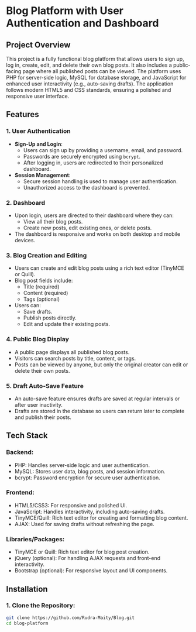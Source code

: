 # Blog Platform with User Authentication and Dashboard

## Project Overview

This project is a fully functional blog platform that allows users to sign up, log in, create, edit, and delete their own blog posts. It also includes a public-facing page where all published posts can be viewed. The platform uses PHP for server-side logic, MySQL for database storage, and JavaScript for enhanced user interactivity (e.g., auto-saving drafts). The application follows modern HTML5 and CSS standards, ensuring a polished and responsive user interface.

## Features

### 1. **User Authentication**
   - **Sign-Up and Login**:
     - Users can sign up by providing a username, email, and password.
     - Passwords are securely encrypted using `bcrypt`.
     - After logging in, users are redirected to their personalized dashboard.
   - **Session Management**:
     - Secure session handling is used to manage user authentication.
     - Unauthorized access to the dashboard is prevented.

### 2. **Dashboard**
   - Upon login, users are directed to their dashboard where they can:
     - View all their blog posts.
     - Create new posts, edit existing ones, or delete posts.
   - The dashboard is responsive and works on both desktop and mobile devices.

### 3. **Blog Creation and Editing**
   - Users can create and edit blog posts using a rich text editor (TinyMCE or Quill).
   - Blog post fields include:
     - Title (required)
     - Content (required)
     - Tags (optional)
   - Users can:
     - Save drafts.
     - Publish posts directly.
     - Edit and update their existing posts.

### 4. **Public Blog Display**
   - A public page displays all published blog posts.
   - Visitors can search posts by title, content, or tags.
   - Posts can be viewed by anyone, but only the original creator can edit or delete their own posts.

### 5. **Draft Auto-Save Feature**
   - An auto-save feature ensures drafts are saved at regular intervals or after user inactivity.
   - Drafts are stored in the database so users can return later to complete and publish their posts.

## Tech Stack

### **Backend**:
   - PHP: Handles server-side logic and user authentication.
   - MySQL: Stores user data, blog posts, and session information.
   - bcrypt: Password encryption for secure user authentication.

### **Frontend**:
   - HTML5/CSS3: For responsive and polished UI.
   - JavaScript: Handles interactivity, including auto-saving drafts.
   - TinyMCE/Quill: Rich text editor for creating and formatting blog content.
   - AJAX: Used for saving drafts without refreshing the page.

### **Libraries/Packages**:
   - TinyMCE or Quill: Rich text editor for blog post creation.
   - jQuery (optional): For handling AJAX requests and front-end interactivity.
   - Bootstrap (optional): For responsive layout and UI components.

## Installation

### 1. **Clone the Repository**:
   ```bash
   git clone https://github.com/Rudra-Maity/Blog.git
   cd blog-platform
